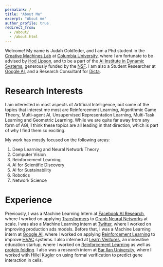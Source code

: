 ```yaml
---
permalink: /
title: "About Me"
excerpt: "About me"
author_profile: true
redirect_from: 
  - /about/
  - /about.html
---
```


Welcome! My name is Judah Goldfeder, and I am a Phd student in the [Creative Machines Lab](https://www.creativemachineslab.com/) at [Columbia University](https://www.columbia.edu/), where I am fortunate to be advised by [Hod Lipson](https://www.hodlipson.com/), and to be a part of the [AI Institute in Dynamic Systems](https://dynamicsai.org/), generously funded by the [NSF](https://www.nsf.gov/). I am also a Student Researcher at [Google AI](https://research.google/people/judahgoldfeder/), and a Research Consultant for [Dicta](https://dicta.org.il/).

Research Interests
======
I am interested in most aspects of Artificial Intelligence, but some of the topics that interest me most are Reinforcement Learning, Algorithmic Game Theory, Multi-agent AI, Unsupervised Representation Learning, Multi-Task Learning and Geometric Learning. While we are quite far away from any form of AGI, I think these topics are all leading in that direction, which is part of why I find them so exciting.

My work has mostly focused on the following areas:
1. Deep Learning and Neural Network Theory
2. Computer Vision
3. Reinforcement Learning
4. AI for Scientific Discovery
5. AI for Sustainability
6. Robotics
7. Network Science

Experience
======
Previously, I was a Machine Learning Intern at [Facebook AI Research](https://ai.facebook.com/), where I worked on applying [Transformers](https://en.wikipedia.org/wiki/Transformer_(machine_learning_model)) to [Graph Neural Networks](https://en.wikipedia.org/wiki/Graph_neural_network) at scale. I was also a Machine Learning intern at [Twitter](https://twitter.com/), where I worked on improving production ads models. Before that, I was a Machine Learning intern at [Google AI](https://ai.google/), where I worked on applying [Reinforcement Learning](https://en.wikipedia.org/wiki/Reinforcement_learning) to improve [HVAC](https://en.wikipedia.org/wiki/Heating,_ventilation,_and_air_conditioning) systems. I also interned at [Learn Ventures](https://learn.ventures/), an innovative education startup, where I worked on [Reinforcement Learning](https://en.wikipedia.org/wiki/Reinforcement_learning) as well as [protein folding](https://en.wikipedia.org/wiki/Protein_structure_prediction). I also was a research intern at [Bar Ilan University](https://www.biu.ac.il/en), where I worked with [Hillel Kugler](https://www.eng.biu.ac.il/hillelk/) on using formal verification to predict gene interaction in cells.


